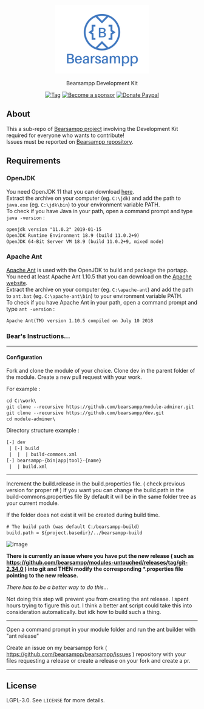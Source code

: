 <p align="center"><a href="https://bearsampp.github.io/doc/contribute" target="_blank"><img width="" src="img/Bearsampp-logo.png"></a></p>
<p align="center">Bearsampp Development Kit</p>

<p align="center">
  <a href="https://github.com/bearsampp/dev/releases/latest"><img src="https://img.shields.io/github/tag/bearsampp/dev.svg?style=flat-square" alt="Tag"></a>
  <a href="https://github.com/sponsors/N6REJ"><img src="https://img.shields.io/badge/sponsor-N6REJ-181717.svg?logo=github&style=flat-square" alt="Become a sponsor"></a>
  <a href="https://www.paypal.me/BearLeeAble"><img src="https://img.shields.io/badge/donate-paypal-00457c.svg?logo=paypal&style=flat-square" alt="Donate Paypal"></a>
</p>

## About

This a sub-repo of [Bearsampp project](https://github.com/bearsampp/bearsampp) involving the Development Kit required for everyone who wants to contribute!<br />
Issues must be reported on [Bearsampp repository](https://github.com/bearsampp/bearsampp/issues).

## Requirements

### OpenJDK

You need OpenJDK 11 that you can download [here](https://download.java.net/java/GA/jdk11/9/GPL/openjdk-11.0.2_windows-x64_bin.zip).<br />
Extract the archive on your computer (eg. `C:\jdk`) and add the path to `java.exe` (eg. `C:\jdk\bin`) to your environment variable PATH.<br />
To check if you have Java in your path, open a command prompt and type `java -version` :

```text
openjdk version "11.0.2" 2019-01-15
OpenJDK Runtime Environment 18.9 (build 11.0.2+9)
OpenJDK 64-Bit Server VM 18.9 (build 11.0.2+9, mixed mode)
```

### Apache Ant

[Apache Ant](https://ant.apache.org/) is used with the OpenJDK to build and package the portapp.<br />
You need at least Apache Ant 1.10.5 that you can download on the [Apache website](https://ant.apache.org/bindownload.cgi).<br />
Extract the archive on your computer (eg. `C:\apache-ant`) and add the path to `ant.bat` (eg. `C:\apache-ant\bin`) to your environment variable PATH.<br />
To check if you have Apache Ant in your path, open a command prompt and type `ant -version` :

```text
Apache Ant(TM) version 1.10.5 compiled on July 10 2018
```

### Bear's Instructions...
<hr>

#### Configuration
Fork and clone the module of your choice.
Clone dev in the parent folder of the module.
Create a new pull request with your work.

For example :
```text
cd C:\work\
git clone --recursive https://github.com/bearsampp/module-adminer.git
git clone --recursive https://github.com/bearsampp/dev.git
cd module-adminer\
```


Directory structure example :
```text
[-] dev
 | [-] build
 |  |  | build-commons.xml 
[-] bearsampp-{bin|app|tool}-{name}
 |  | build.xml
 ```

 <hr>
 
Increment the build.release in the build.properties file. ( check previous version for proper r# )
If you want you can change the build.path in the build-commons.properties file By default it will be in the same folder tree as your current module.

If the folder does not exist it will be created during build time.

```Text
# The build path (was default C:/bearsampp-build)
build.path = ${project.basedir}/../bearsampp-build
```
![image](https://user-images.githubusercontent.com/1850089/143039217-aae33c11-6a98-44f8-aa37-eb45153cfdf8.png)


 <b>There is currently an issue where you have put the new release ( such as https://github.com/bearsampp/modules-untouched/releases/tag/git-2.34.0 ) into git and THEN modify
 the corresponding *.properties file pointing to the new release.</b>

 <i>There has to be a better way to do this...</i>

Not doing this step will prevent you from creating the ant release.  I spent hours trying to figure this out.
I think a better ant script could take this into consideration automatically.
but idk how to build such a thing.
<hr>
Open a command prompt in your module folder and run the ant builder with  "ant release"

Create an issue on my bearsampp fork ( https://github.com/bearsampp/bearsampp/issues ) repository with your files requesting a release or create a release on your fork and create a pr.
<hr>

## License

LGPL-3.0. See `LICENSE` for more details.<br />
